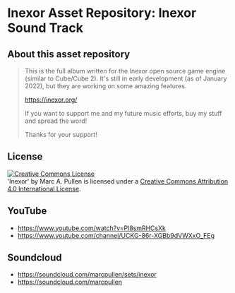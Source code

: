 # Inexor Asset Repository: Inexor Sound Track

## About this asset repository

> This is the full album written for the Inexor open source game engine (similar to Cube/Cube 2). It's still in early development (as of January 2022), but they are working on some amazing features.
>
> https://inexor.org/
>
> If you want to support me and my future music efforts, buy my stuff and spread the word!
>
> Thanks for your support!

## License

<a rel="license" href="http://creativecommons.org/licenses/by/4.0/"><img alt="Creative Commons License" style="border-width:0" src="https://i.creativecommons.org/l/by/4.0/88x31.png" /></a><br />'Inexor' by Marc A. Pullen is licensed under a <a rel="license" href="http://creativecommons.org/licenses/by/4.0/">Creative Commons Attribution 4.0 International License</a>.

## YouTube

* https://www.youtube.com/watch?v=Pl8smRHCsXk
* https://www.youtube.com/channel/UCKG-86r-XGBb9dVWXxO_FEg

## Soundcloud

* https://soundcloud.com/marcpullen/sets/inexor
* https://soundcloud.com/marcpullen
